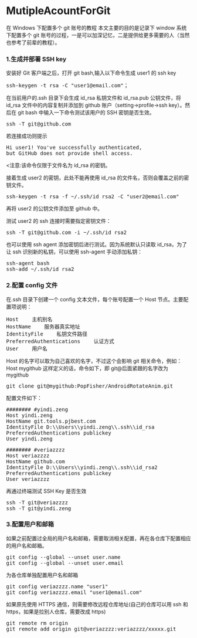 # MutipleAcountForGit

在 Windows 下配置多个 git 账号的教程
本文主要的目的是记录下 window 系统下配置多个 git 账号的过程，一是可以加深记忆，二是提供给更多需要的人（当然也参考了前辈的教程）。

### 1.生成并部署 SSH key

安装好 Git 客户端之后，打开 git bash,输入以下命令生成 user1 的 ssh key

<pre>ssh-keygen -t rsa -C "user1@email.com"；</pre>

在当前用户的.ssh 目录下会生成 id_rsa 私钥文件和 id_rsa.pub 公钥文件，将 id_rsa 文件中的内容复制并添加到 github 账户（setting->profile->ssh key）。然后在 git bash 中输入一下命令测试该用户的 SSH 密钥是否生效。

<pre>ssh -T git@github.com</pre>

若连接成功则提示 <pre>Hi user1! You've successfully authenticated, but GitHub does not provide shell access.</pre>
<注意:该命令仅限于文件名为 id_rsa 的密钥。

接着生成 user2 的密钥，此处不能再使用 id_rsa 的文件名，否则会覆盖之前的密钥文件。

<pre>ssh-keygen -t rsa -f ~/.ssh/id_rsa2 -C "user2@email.com"</pre>

再将 user2 的公钥文件添加至 github 中。

测试 user2 的 ssh 连接时需要指定密钥文件：

<pre>ssh -T git@github.com -i ~/.ssh/id_rsa2</pre>

也可以使用 ssh agent 添加密钥后进行测试。因为系统默认只读取 id_rsa，为了让 ssh 识别新的私钥，可以使用 ssh-agent 手动添加私钥：

<pre>ssh-agent bash
ssh-add ~/.ssh/id_rsa2
</pre>

### 2.配置 config 文件

在.ssh 目录下创建一个 config 文本文件，每个账号配置一个 Host 节点。主要配置项说明：

<pre>
Host 　　主机别名
HostName 　　服务器真实地址
IdentityFile 　　私钥文件路径
PreferredAuthentications 　　认证方式
User 　　用户名
</pre>

Host 的名字可以取为自己喜欢的名字，不过这个会影响 git 相关命令，例如：
Host mygithub 这样定义的话，命令如下，即 git@后面紧跟的名字改为 mygithub

<pre>git clone git@mygithub:PopFisher/AndroidRotateAnim.git</pre>

配置文件如下：

<pre>
######## #yindi.zeng
Host yindi.zeng
HostName git.tools.pjbest.com
IdentityFile D:\\Users\\yindi.zeng\\.ssh\\id_rsa
PreferredAuthentications publickey
User yindi.zeng
</pre>

<pre>
######## #veriazzzz
Host veriazzzz
HostName github.com
IdentityFile D:\\Users\\yindi.zeng\\.ssh\\id_rsa2
PreferredAuthentications publickey
User veriazzzz
</pre>

再通过终端测试 SSH Key 是否生效

<pre>
ssh -T git@veriazzzz
ssh -T git@yindi.zeng
</pre>

### 3.配置用户和邮箱

如果之前配置过全局的用户名和邮箱，需要取消相关配置，再在各仓库下配置相应的用户名和邮箱。

<pre>
git config --global --unset user.name
git config --global --unset user.email
</pre>

为各仓库单独配置用户名和邮箱

<pre>
git config veriazzzz.name "user1"
git config veriazzzz.email "user1@email.com"
</pre>

如果原先使用 HTTPS 通信，则需要修改远程仓库地址(自己的仓库可以用 ssh 和 https，如果是拉别人仓库，需要改成 https)

<pre>
git remote rm origin
git remote add origin git@veriazzzz:veriazzzz/xxxxx.git
</pre>
